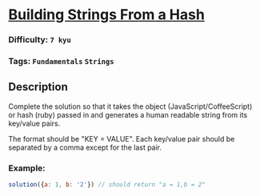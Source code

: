 # [Building Strings From a Hash](https://www.codewars.com/kata/51c7d8268a35b6b8b40002f2)

### Difficulty: `7 kyu`

### Tags: `Fundamentals` `Strings`

## Description

Complete the solution so that it takes the object (JavaScript/CoffeeScript) or hash (ruby) passed in and generates a human readable string from its key/value pairs.

The format should be "KEY = VALUE". Each key/value pair should be separated by a comma except for the last pair.

### Example:

```js
solution({a: 1, b: '2'}) // should return "a = 1,b = 2"
```
